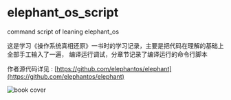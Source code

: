 # elephant_os_script
command script of leaning elephant_os

这是学习《操作系统真相还原》一书时的学习记录，主要是把代码在理解的基础上全部手工输入了一遍，
编译运行调试，分章节记录了编译运行的命令行脚本

作者源代码详见 :
[https://github.com/elephantos/elephant](https://github.com/elephantos/elephant)

![book cover](https://github.com/tom165/elephant_os_script/blob/master/images/book_cover.jpg)

